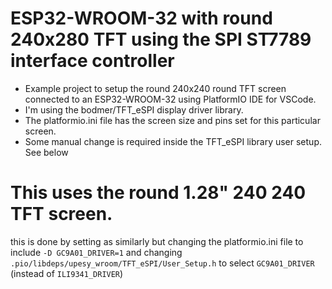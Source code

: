 # ESP32-WROOM-32 with round 240x280 TFT using the SPI ST7789 interface controller

- Example project to setup the round 240x240 round TFT screen connected to an ESP32-WROOM-32 using PlatformIO IDE for VSCode.
- I'm using the bodmer/TFT_eSPI display driver library.
- The platformio.ini file has the screen size and pins set for this particular screen.
- Some manual change is required inside the TFT_eSPI library user setup. See below

# This uses the round 1.28" 240 240 TFT screen.
this is done by setting as similarly but changing the platformio.ini file to include `-D GC9A01_DRIVER=1` and changing `.pio/libdeps/upesy_wroom/TFT_eSPI/User_Setup.h`  to select `GC9A01_DRIVER` (instead of `ILI9341_DRIVER`)